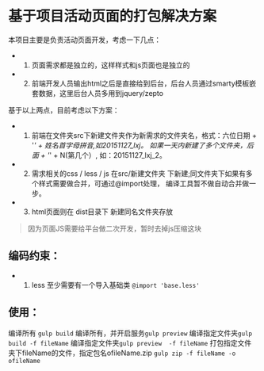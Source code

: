 
# 基于项目活动页面的打包解决方案

本项目主要是负责活动页面开发，考虑一下几点：

* 1. 页面需求都是独立的，这样样式和js页面也是独立的

* 2. 前端开发人员输出html之后是直接给到后台，后台人员通过smarty模板嵌套数据，这里后台人员多用到jquery/zepto

基于以上两点，目前考虑以下方案：

* 1. 前端在文件夹src下新建文件夹作为新需求的文件夹名，格式：六位日期 + '_' + 姓名首字母拼音,如20151127_lxj。
如果一天内新建了多个文件夹，后面 + '_' + N(第几个）, 如：20151127_lxj_2。

* 2. 需求相关的css / less / js 在src/新建文件夹 下新建;同文件夹下如果有多个样式需要做合并，可通过@import处理，
 编译工具暂不做自动合并做一步。

* 3. html页面则在 dist目录下 新建同名文件夹存放

> 因为页面JS需要给平台做二次开发，暂时去掉js压缩这块

## 编码约束：

* 1. less 至少需要有一个导入基础类 `@import 'base.less'`


## 使用：
   编译所有 `gulp build` 
   编译所有，并开启服务`gulp preview`
   编译指定文件夹`gulp build -f fileName`
   编译指定文件夹`gulp preview  -f fileName`
   打包指定文件夹下fileName的文件，指定包名ofileName.zip `gulp zip -f fileName -o ofileName`